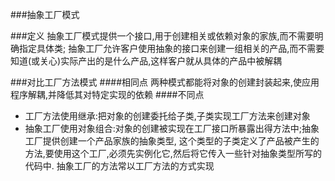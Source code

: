 ###抽象工厂模式

###定义
抽象工厂模式提供一个接口,用于创建相关或依赖对象的家族,而不需要明确指定具体类;
抽象工厂允许客户使用抽象的接口来创建一组相关的产品,而不需要知道(或关心)实际产出的是什么产品,这样客户就从具体的产品中被解耦

###对比工厂方法模式
####相同点
两种模式都能将对象的创建封装起来,使应用程序解耦,并降低其对特定实现的依赖
####不同点
* 工厂方法使用继承:把对象的创建委托给子类,子类实现工厂方法来创建对象
* 抽象工厂使用对象组合:对象的创建被实现在工厂接口所暴露出得方法中;抽象工厂提供创建一个产品家族的抽象类型,
这个类型的子类定义了产品被产生的方法,要使用这个工厂,必须先实例化它,然后将它传入一些针对抽象类型所写的代码中.
抽象工厂的方法常以工厂方法的方式实现

